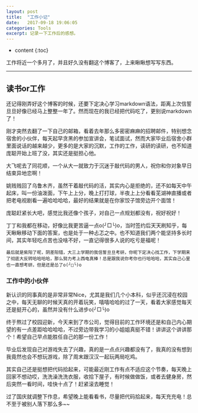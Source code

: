 ```yaml
---
layout: post
title:  "工作小记"
date:   2017-09-18 19:06:05
categories: Tools
excerpt: 记录一下工作后的感想。
---
```


* content
{:toc}

工作将近一个多月了，并且好久没有翻这个博客了，上来瞅瞅想写写东西。

---

## 读书or工作

还记得刚弄好这个博客的时候，还要下定决心学习markdown语法，距离上次信誓旦旦好像已经马上整整一年了。然而现在的我已经把代码吃了，更别说markdown了！

刚才突然去翻了一下自己的邮箱，看着去年那么多密密麻麻的招聘邮件，特别想念宿舍的小伙伴，每天起早贪黑的参加宣讲会，笔试面试，然而大家毕业后宿舍小群里面说话的越来越少，更多的是大家的沉默，工作的工作，读研的读研，也不知道庞聪开始上班了没，其实还是挺担心他。

大飞呢去了同花顺，一个从大一就致力于沉迷于敲代码的男人，祝你和你对象早日结束异地恋啊！

姚贱贱回了乌鲁木齐，虽然干着敲代码的活，其实内心是拒绝的，还不如每天中午起床，叫一份油泼面，下午上上分，晚上打打球，半夜上上分看看芜湖神直播或者把老电视剧看一遍哈哈哈哈，最好的结果就是在你家饺子馆旁边开个面馆！

庞聪赶紧长大吧，感觉比我还像个孩子，对自己一点规划都没有，祝好祝好！

丁丁和我都在移动，好像比我更苦逼一点o(╯□╰)o，当时签约后天天刷知乎，每天瞅瞅移动下面的答案，也是处于一种忐忑之中。也不知道我们两个能坚持多长时间，其实年轻吃点苦也没啥不好，一直记得很多人说的吃亏是福呢！

```
最后就是紫阳了呢，阴差阳错，大三上学期的我信誓旦旦考研，你呢下定决心找工作，下学期来了彻底大反转哈哈哈哈，那么努力考上西电真棒！总是跟我说你考你也行哈哈哈，其实自己心里也一直想考研，但是还是怂了o(╯□╰)o

```
### 工作中的小伙伴

新认识的同事真的是非常非常Nice，尤其是我们几个小本科，似乎还沉浸在校园之中，每天无聊的时候天真的开着玩笑，嘻嘻哈哈的过了一天，看着大家感觉每天还是挺开心的，虽然并没有什么进步o(╯□╰)o

终于熬过了校园迎新，今天来到了市公司，觉得目前的工作环境还是和自己内心期望的有一点差距哈哈哈哈，不过旁边带我学习的小姐姐真挺不错！讲讲这个讲讲那个！希望自己早点能胜任自己的那一份工作！

毕业后发现自己对游戏失去了兴趣，真的是一点点兴趣都没有了，我真的没有想到我竟然也会不想玩游戏，除了周末跟汉汉一起玩两局吃鸡。

其实自己还是挺想把代码拾起来，可能最近刚工作有点不适应这个节奏，每天晚上回家不想动哎，洗洗澡洗洗衣服，收拾下屋子，有时候做做饭，或者去健身房，然后突然一看时间，哇快十点了！赶紧滚去睡觉！

过了国庆就调整下作息，希望晚上能看看书，尽量把代码拾起来，每天充充电！总不至于被别人落下那么多~~

